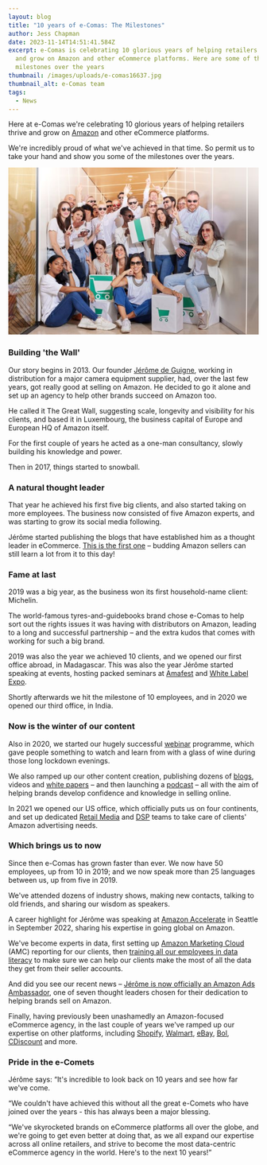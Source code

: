 ```yaml
---
layout: blog
title: "10 years of e-Comas: The Milestones"
author: Jess Chapman
date: 2023-11-14T14:51:41.584Z
excerpt: e-Comas is celebrating 10 glorious years of helping retailers thrive
  and grow on Amazon and other eCommerce platforms. Here are some of the
  milestones over the years
thumbnail: /images/uploads/e-comas16637.jpg
thumbnail_alt: e-Comas team
tags:
  - News
---
```

<!--StartFragment-->

Here at e-Comas we're celebrating 10 glorious years of helping retailers thrive and grow on [Amazon](https://www.amazon.com/) and other eCommerce platforms.

We're incredibly proud of what we've achieved in that time. So permit us to take your hand and show you some of the milestones over the years.

![e-Comas team](/images/uploads/e-comas16637.jpg "e-Comas team")

### Building 'the Wall'

Our story begins in 2013. Our founder [Jérôme de Guigne](https://www.linkedin.com/in/jeromedeguigneamazonexpert/), working in distribution for a major camera equipment supplier, had, over the last few years, got really good at selling on Amazon. He decided to go it alone and set up an agency to help other brands succeed on Amazon too.

He called it The Great Wall, suggesting scale, longevity and visibility for his clients, and based it in Luxembourg, the business capital of Europe and European HQ of Amazon itself.

For the first couple of years he acted as a one-man consultancy, slowly building his knowledge and power.

Then in 2017, things started to snowball.

### A natural thought leader

That year he achieved his first five big clients, and also started taking on more employees. The business now consisted of five Amazon experts, and was starting to grow its social media following.

Jérôme started publishing the blogs that have established him as a thought leader in eCommerce. [This is the first one](https://www.linkedin.com/pulse/blessed-small-brands-shall-sell-amazon-j%25C3%25A9r%25C3%25B4me-de-guign%25C3%25A9/?trackingId=GvyIOqDWRV%2Bw%2FDMEA4ahaA%3D%3D) – budding Amazon sellers can still learn a lot from it to this day!

### Fame at last

2019 was a big year, as the business won its first household-name client: Michelin.

The world-famous tyres-and-guidebooks brand chose e-Comas to help sort out the rights issues it was having with distributors on Amazon, leading to a long and successful partnership – and the extra kudos that comes with working for such a big brand.

2019 was also the year we achieved 10 clients, and we opened our first office abroad, in Madagascar. This was also the year Jérôme started speaking at events, hosting packed seminars at [Amafest](https://amafestuk.com/) and [White Label Expo](https://www.whitelabelexpo.co.uk/).

Shortly afterwards we hit the milestone of 10 employees, and in 2020 we opened our third office, in India.

### Now is the winter of our content

Also in 2020, we started our hugely successful [webinar](https://e-comas.com/webinar.html) programme, which gave people something to watch and learn from with a glass of wine during those long lockdown evenings.

We also ramped up our other content creation, publishing dozens of [blogs](https://e-comas.com/news.html), videos and [white papers](https://e-comas.com/white-paper-form.html) – and then launching a [podcast](https://e-comas.com/podcast.html) – all with the aim of helping brands develop confidence and knowledge in selling online.

In 2021 we opened our US office, which officially puts us on four continents, and set up dedicated [Retail Media](https://e-comas.com/retail-media.html) and [DSP](https://advertising.amazon.com/en-gb/solutions/products/amazon-dsp) teams to take care of clients' Amazon advertising needs.

### Which brings us to now

Since then e-Comas has grown faster than ever. We now have 50 employees, up from 10 in 2019; and we now speak more than 25 languages between us, up from five in 2019.

We've attended dozens of industry shows, making new contacts, talking to old friends, and sharing our wisdom as speakers.

A career highlight for Jérôme was speaking at [Amazon Accelerate](https://sell.amazon.com/events) in Seattle in September 2022, sharing his expertise in going global on Amazon.

We've become experts in data, first setting up [Amazon Marketing Cloud](https://e-comas.com/2022/10/31/amazon-marketing-cloud-the-holy-grail-of-advertising.html) (AMC) reporting for our clients, then [training all our employees in data literacy](https://e-comas.com/2023/10/17/how-ecomas-is-becoming-the-most-data-driven-agency-in-the-world.html) to make sure we can help our clients make the most of all the data they get from their seller accounts.

And did you see our recent news – [Jérôme is now officially an Amazon Ads Ambassador](https://e-comas.com/2023/10/31/new-ads-products-and-our-very-own-ambassador-everything-we-learned-at-unboxed-23.html), one of seven thought leaders chosen for their dedication to helping brands sell on Amazon.

Finally, having previously been unashamedly an Amazon-focused eCommerce agency, in the last couple of years we've ramped up our expertise on other platforms, including [Shopify](https://www.shopify.com/), [Walmart](https://www.walmart.com/), [eBay](https://www.ebay.com/), [Bol](https://www.bol.com/nl/nl/), [CDiscount](https://www.cdiscount.com/) and more.

### Pride in the e-Comets

Jérôme says: “It's incredible to look back on 10 years and see how far we've come.

“We couldn't have achieved this without all the great e-Comets who have joined over the years - this has always been a major blessing.

“We've skyrocketed brands on eCommerce platforms all over the globe, and we're going to get even better at doing that, as we all expand our expertise across all online retailers, and strive to become the most data-centric eCommerce agency in the world. Here's to the next 10 years!”

<!--EndFragment-->